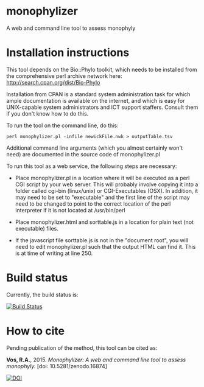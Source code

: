 monophylizer
============
A web and command line tool to assess monophyly

Installation instructions
=========================
This tool depends on the Bio::Phylo toolkit, which needs to be installed from the 
comprehensive perl archive network here: http://search.cpan.org/dist/Bio-Phylo

Installation from CPAN is a standard system administration task for which ample 
documentation is available on the internet, and which is easy for UNIX-capable
system administrators and ICT support staffers. Consult them if you don't know 
how to do this.

To run the tool on the command line, do this:

	perl monophylizer.pl -infile newickFile.nwk > outputTable.tsv

Additional command line arguments (which you almost certainly won't need) are 
documented in the source code of monophylizer.pl

To run this tool as a web service, the following steps are necessary:

* Place monophylizer.pl in a location where it will be executed as a perl CGI script
by your web server. This will probably involve copying it into a folder called cgi-bin 
(linux/unix) or CGI-Executables (OSX). In addition, it may need to be set to "executable" 
and the first line of the script may need to be changed to point to the correct location
of the perl interpreter if it is not located at /usr/bin/perl

* Place monophylizer.html and sorttable.js in a location for plain text (not executable)
files.

* If the javascript file sorttable.js is not in the "document root", you will need to 
edit monophylizer.pl such that the output HTML can find it. This is at time of writing
at line 250.

Build status
============

Currently, the build status is:

[![Build Status](https://travis-ci.org/naturalis/monophylizer.svg?branch=master)](https://travis-ci.org/naturalis/monophylizer)

How to cite
===========
Pending publication of the method, this tool can be cited as:

**Vos, R.A.**, 2015. *Monophylizer: A web and command line tool to assess monophyly.* [doi: 10.5281/zenodo.16874]

[![DOI](https://zenodo.org/badge/doi/10.5281/zenodo.16874.svg)](http://dx.doi.org/10.5281/zenodo.16874)

